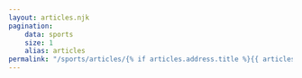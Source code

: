 ```yaml
---
layout: articles.njk
pagination:
    data: sports
    size: 1
    alias: articles
permalink: "/sports/articles/{% if articles.address.title %}{{ articles.address.title | slug }}{% endif %}/"
---
```

